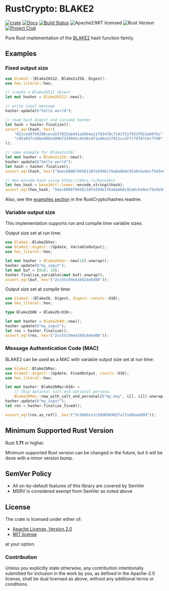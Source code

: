 # RustCrypto: BLAKE2

[![crate][crate-image]][crate-link]
[![Docs][docs-image]][docs-link]
[![Build Status][build-image]][build-link]
![Apache2/MIT licensed][license-image]
![Rust Version][rustc-image]
[![Project Chat][chat-image]][chat-link]

Pure Rust implementation of the [BLAKE2] hash function family.

## Examples

### Fixed output size

```rust
use blake2::{Blake2b512, Blake2s256, Digest};
use hex_literal::hex;

// create a Blake2b512 object
let mut hasher = Blake2b512::new();

// write input message
hasher.update(b"hello world");

// read hash digest and consume hasher
let hash = hasher.finalize();
assert_eq!(hash, hex!(
    "021ced8799296ceca557832ab941a50b4a11f83478cf141f51f933f653ab9fbc"
    "c05a037cddbed06e309bf334942c4e58cdf1a46e237911ccd7fcf9787cbc7fd0"
));

// same example for Blake2s256:
let mut hasher = Blake2s256::new();
hasher.update(b"hello world");
let hash = hasher.finalize();
assert_eq!(hash, hex!("9aec6806794561107e594b1f6a8a6b0c92a0cba9acf5e5e93cca06f781813b0b"));

// Hex-encode hash using https://docs.rs/base16ct
let hex_hash = base16ct::lower::encode_string(&hash);
assert_eq!(hex_hash, "9aec6806794561107e594b1f6a8a6b0c92a0cba9acf5e5e93cca06f781813b0b");
```

Also, see the [examples section] in the RustCrypto/hashes readme.

### Variable output size

This implementation supports run and compile time variable sizes.

Output size set at run time:
```rust
use blake2::Blake2bVar;
use blake2::digest::{Update, VariableOutput};
use hex_literal::hex;

let mut hasher = Blake2bVar::new(10).unwrap();
hasher.update(b"my_input");
let mut buf = [0u8; 10];
hasher.finalize_variable(&mut buf).unwrap();
assert_eq!(buf, hex!("2cc55c84e416924e6400"));
```

Output size set at compile time:
```rust
use blake2::{Blake2b, Digest, digest::consts::U10};
use hex_literal::hex;

type Blake2b80 = Blake2b<U10>;

let mut hasher = Blake2b80::new();
hasher.update(b"my_input");
let res = hasher.finalize();
assert_eq!(res, hex!("2cc55c84e416924e6400"));
```

### Message Authentication Code (MAC)

BLAKE2 can be used as a MAC with variable output size set at run time:

```rust
use blake2::Blake2bMac;
use blake2::digest::{Update, FixedOutput, consts::U16};
use hex_literal::hex;

let mut hasher: Blake2bMac<U16> =
    // Skip optional salt and optional persona.
    Blake2bMac::new_with_salt_and_personal(b"my_key", &[], &[]).unwrap();
hasher.update(b"my_input");
let res = hasher.finalize_fixed();

assert_eq!(res.as_ref(), hex!("3c3869ce1c58d0569827a731d8eab099"));
```

## Minimum Supported Rust Version

Rust **1.71** or higher.

Minimum supported Rust version can be changed in the future, but it will be
done with a minor version bump.

## SemVer Policy

- All on-by-default features of this library are covered by SemVer
- MSRV is considered exempt from SemVer as noted above

## License

The crate is licensed under either of:

* [Apache License, Version 2.0](http://www.apache.org/licenses/LICENSE-2.0)
* [MIT license](http://opensource.org/licenses/MIT)

at your option.

### Contribution

Unless you explicitly state otherwise, any contribution intentionally submitted
for inclusion in the work by you, as defined in the Apache-2.0 license, shall be
dual licensed as above, without any additional terms or conditions.

[//]: # (badges)

[crate-image]: https://img.shields.io/crates/v/blake2.svg
[crate-link]: https://crates.io/crates/blake2
[docs-image]: https://docs.rs/blake2/badge.svg
[docs-link]: https://docs.rs/blake2/
[license-image]: https://img.shields.io/badge/license-Apache2.0/MIT-blue.svg
[chat-image]: https://img.shields.io/badge/zulip-join_chat-blue.svg
[chat-link]: https://rustcrypto.zulipchat.com/#narrow/stream/260041-hashes
[rustc-image]: https://img.shields.io/badge/rustc-1.71+-blue.svg
[build-image]: https://github.com/RustCrypto/hashes/workflows/blake2/badge.svg?branch=master
[build-link]: https://github.com/RustCrypto/hashes/actions?query=workflow%3Ablake2

[//]: # (general links)

[BLAKE2]: https://blake2.net/
[examples section]: https://github.com/RustCrypto/hashes#Examples

